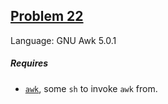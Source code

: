 ## [Problem 22](https://projecteuler.net/problem=22)

Language: GNU Awk 5.0.1

##### Requires

- [`awk`](https://www.gnu.org/software/gawk/manual/gawk.html), some `sh` to invoke `awk` from.
